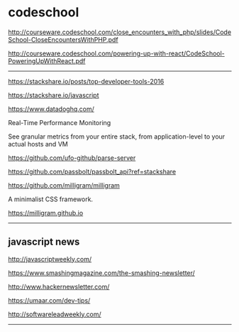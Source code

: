 # codeschool 




http://courseware.codeschool.com/close_encounters_with_php/slides/CodeSchool-CloseEncountersWithPHP.pdf





http://courseware.codeschool.com/powering-up-with-react/CodeSchool-PoweringUpWithReact.pdf










*******************************************************************************
https://stackshare.io/posts/top-developer-tools-2016



https://stackshare.io/javascript



https://www.datadoghq.com/

Real-Time Performance Monitoring

See granular metrics from your entire stack, 
from application-level to your actual hosts and VM



https://github.com/ufo-github/parse-server


https://github.com/passbolt/passbolt_api?ref=stackshare


https://github.com/milligram/milligram

A minimalist CSS framework. 

https://milligram.github.io



*******************************************************************************
## javascript news 



http://javascriptweekly.com/


https://www.smashingmagazine.com/the-smashing-newsletter/

http://www.hackernewsletter.com/


https://umaar.com/dev-tips/


http://softwareleadweekly.com/


*******************************************************************************
